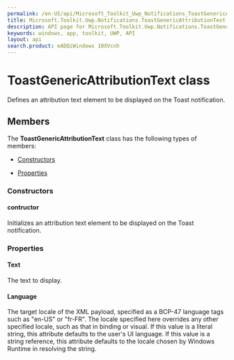 ```yaml
---
permalink: /en-US/api/Microsoft_Toolkit_Uwp_Notifications_ToastGenericAttributionText.htm
title: Microsoft.Toolkit.Uwp.Notifications.ToastGenericAttributionText API 
description: API page for Microsoft.Toolkit.Uwp.Notifications.ToastGenericAttributionText
keywords: windows, app, toolkit, UWP, API
layout: api
search.product: eADQiWindows 10XVcnh
---
```



# ToastGenericAttributionText class

Defines an attribution text element to be displayed on the Toast notification.

## Members

The **ToastGenericAttributionText** class has the following types of members:

* [Constructors](#Constructors)

* [Properties](#Properties)

### Constructors

#### contructor

Initializes an attribution text element to be displayed on the Toast notification.



### Properties

#### Text

The text to display.



#### Language

The target locale of the XML payload, specified as a BCP-47 language tags such as "en-US" or "fr-FR". The locale specified here overrides any other specified locale, such as that in binding or visual. If this value is a literal string, this attribute defaults to the user's UI language. If this value is a string reference, this attribute defaults to the locale chosen by Windows Runtime in resolving the string.


